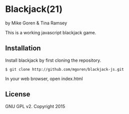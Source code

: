 Blackjack(21)
=============

by Mike Goren & Tina Ramsey

This is a working javascript blackjack game.

Installation
------------

Install blackjack by first cloning the repository.  
```
$ git clone http://github.com/mgoren/blackjack-js.git
```

In your web browser, open index.html

License
-------

GNU GPL v2. Copyright 2015
